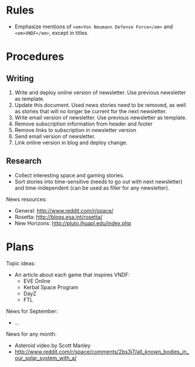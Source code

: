 # Rules

- Emphasize mentions of `<em>Von Neumann Defense Force</em>` and
  `<em>VNDF</em>`, except in titles.

# Procedures

## Writing

1. Write and deploy online version of newsletter. Use previous newsletter as
template.
1. Update this document. Used news stories need to be removed, as well as
stories that will no longer be current for the next newsletter.
1. Write email version of newsletter. Use previous newsletter as template.
  1. Remove subscription information from header and footer
  1. Remove links to subscription in newsletter version
1. Send email version of newsletter.
1. Link online version in blog and deploy change.


## Research

- Collect interesting space and gaming stories.
- Sort stories into time-sensitive (needs to go out with next newsletter) and
time-independent (can be used as filler for any newsletter).

News resources:
- General: http://www.reddit.com/r/space/
- Rosetta: http://blogs.esa.int/rosetta/
- New Horizons: http://pluto.jhuapl.edu/index.php


# Plans

Topic ideas:
- An article about each game that inspires VNDF:
  - EVE Online
  - Kerbal Space Program
  - DayZ
  - FTL


News for September:
- ...

News for any month:
- Asteroid video by Scott Manley
- http://www.reddit.com/r/space/comments/2bs3i7/all_known_bodies_in_our_solar_system_with_a/
